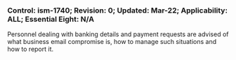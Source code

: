 ### Control: ism-1740; Revision: 0; Updated: Mar-22; Applicability: ALL; Essential Eight: N/A
<p>Personnel dealing with banking details and payment requests are advised of what business email compromise is, how to manage such situations and how to report it.</p>